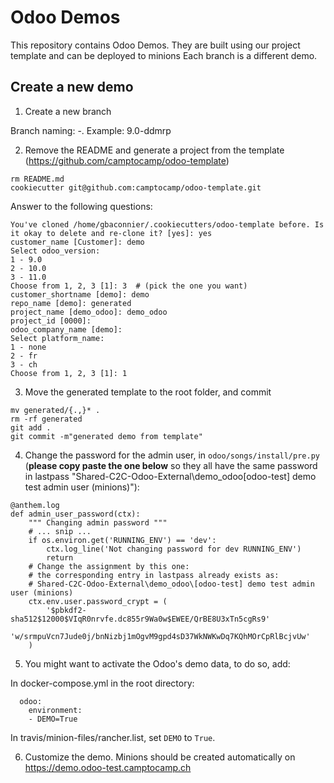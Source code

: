 # Odoo Demos

This repository contains Odoo Demos. They are built using our project template and can be deployed to minions
Each branch is a different demo. 

## Create a new demo

1. Create a new branch

Branch naming: <version>-<description>. Example: 9.0-ddmrp

2. Remove the README and generate a project from the template (https://github.com/camptocamp/odoo-template)

```
rm README.md
cookiecutter git@github.com:camptocamp/odoo-template.git
```

Answer to the following questions:

```
You've cloned /home/gbaconnier/.cookiecutters/odoo-template before. Is it okay to delete and re-clone it? [yes]: yes
customer_name [Customer]: demo
Select odoo_version:
1 - 9.0
2 - 10.0
3 - 11.0
Choose from 1, 2, 3 [1]: 3  # (pick the one you want)
customer_shortname [demo]: demo
repo_name [demo]: generated
project_name [demo_odoo]: demo_odoo
project_id [0000]:
odoo_company_name [demo]:
Select platform_name:
1 - none
2 - fr
3 - ch
Choose from 1, 2, 3 [1]: 1
```

3. Move the generated template to the root folder, and commit

```
mv generated/{.,}* .
rm -rf generated
git add .
git commit -m"generated demo from template"
```

4. Change the password for the admin user, in `odoo/songs/install/pre.py` (**please copy paste the one below** so they all have the same password in lastpass "Shared-C2C-Odoo-External\demo_odoo\[odoo-test] demo test admin user (minions)"):

```
@anthem.log
def admin_user_password(ctx):
    """ Changing admin password """
    # ... snip ...
    if os.environ.get('RUNNING_ENV') == 'dev':
        ctx.log_line('Not changing password for dev RUNNING_ENV')
        return
    # Change the assignment by this one:
    # the corresponding entry in lastpass already exists as:
    # Shared-C2C-Odoo-External\demo_odoo\[odoo-test] demo test admin user (minions)
    ctx.env.user.password_crypt = (
        '$pbkdf2-sha512$12000$VIqR0nrvfe.dc855r9Wa0w$EWEE/QrBE8U3xTn5cgRs9'
        'w/srmpuVcn7Jude0j/bnNizbj1mOgvM9gpd4sD37WkNWKwDq7KQhMOrCpRlBcjvUw'
    )
```

5. You might want to activate the Odoo's demo data, to do so, add:

In docker-compose.yml in the root directory:

```
  odoo:
    environment:
    - DEMO=True
```

In travis/minion-files/rancher.list, set `DEMO` to `True`.


6. Customize the demo. Minions should be created automatically on https://demo.odoo-test.camptocamp.ch
